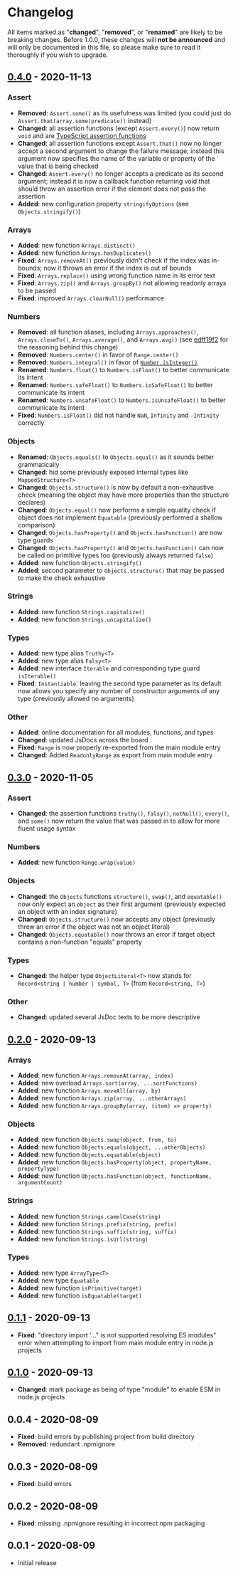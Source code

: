 # Changelog

All items marked as "**changed**", "**removed**", or "**renamed**" are likely to
be breaking changes. Before 1.0.0, these changes will **not be announced** and
will only be documented in this file, so please make sure to read it thoroughly
if you wish to upgrade.

## [0.4.0](https://github.com/cengels/potence/compare/0.3.0...0.4.0) - 2020-11-13

### Assert

- **Removed**: `Assert.some()` as its usefulness was limited (you could just do
  `Assert.that(array.some(predicate))` instead)
- **Changed**: all assertion functions (except `Assert.every()`) now return
  `void` and are
  [TypeScript assertion functions](https://www.typescriptlang.org/docs/handbook/release-notes/typescript-3-7.html#assertion-functions)
- **Changed**: all assertion functions except `Assert.that()` now no longer
  accept a second argument to change the failure message; instead this argument
  now specifies the name of the variable or property of the value that is being
  checked
- **Changed**: `Assert.every()` no longer accepts a predicate as its second
  argument; instead it is now a callback function returning void that should
  throw an assertion error if the element does not pass the assertion
- **Added**: new configuration property `stringifyOptions` (see `Objects.stringify()`)

### Arrays

- **Added**: new function `Arrays.distinct()`
- **Added**: new function `Arrays.hasDuplicates()`
- **Fixed**: `Arrays.removeAt()` previously didn't check if the index was
  in-bounds; now it throws an error if the index is out of bounds
- **Fixed**: `Arrays.replace()` using wrong function name in its error text
- **Fixed**: `Arrays.zip()` and `Arrays.groupBy()` not allowing readonly arrays
  to be passed
- **Fixed**: improved `Arrays.clearNull()` performance

### Numbers

- **Removed**: all function aliases, including `Arrays.approaches()`,
  `Arrays.closeTo()`, `Arrays.average()`, and `Arrays.avg()` (see
  [edff19f2](https://github.com/cengels/potence/commit/edff19f281b44cebb60dd7302462e0cb3b2ebbec)
  for the reasoning behind this change)
- **Removed**: `Numbers.center()` in favor of `Range.center()`
- **Removed**: `Numbers.integral()` in favor of
  [`Number.isInteger()`](https://developer.mozilla.org/en-US/docs/Web/JavaScript/Reference/Global_Objects/Number/isInteger)
- **Renamed**: `Numbers.float()` to `Numbers.isFloat()` to better communicate its
  intent
- **Renamed**: `Numbers.safeFloat()` to `Numbers.isSafeFloat()` to better
  communicate its intent
- **Renamed**: `Numbers.unsafeFloat()` to `Numbers.isUnsafeFloat()` to better
  communicate its intent
- **Fixed**: `Numbers.isFloat()` did not handle `NaN`, `Infinity` and `-Infinity` correctly

### Objects

- **Renamed**: `Objects.equals()` to `Objects.equal()` as it sounds better
  grammatically
- **Changed**: hid some previously exposed internal types like
  `MappedStructure<T>`
- **Changed**: `Objects.structure()` is now by default a non-exhaustive check
  (meaning the object may have more properties than the structure declares)
- **Changed**: `Objects.equal()` now performs a simple equality check if object
  does not implement `Equatable` (previously performed a shallow comparison)
- **Changed**: `Objects.hasProperty()` and `Objects.hasFunction()` are now type
  guards
- **Changed**: `Objects.hasProperty()` and `Objects.hasFunction()` can now be
  called on primitive types too (previously always returned `false`)
- **Added**: new function `Objects.stringify()`
- **Added**: second parameter to `Objects.structure()` that may be passed to
  make the check exhaustive

### Strings

- **Added**: new function `Strings.capitalize()`
- **Added**: new function `Strings.uncapitalize()`

### Types

- **Added**: new type alias `Truthy<T>`
- **Added**: new type alias `Falsy<T>`
- **Added**: new interface `Iterable` and corresponding type guard
  `isIterable()`
- **Fixed**: `Instantiable`: leaving the second type parameter as its default
  now allows you specify any number of constructor arguments of any type
  (previously allowed no arguments)

### Other

- **Added**: online documentation for all modules, functions, and types
- **Changed**: updated JsDocs across the board
- **Fixed**: `Range` is now properly re-exported from the main module entry
- **Changed**: Added `ReadonlyRange` as export from main module entry

## [0.3.0](https://github.com/cengels/potence/compare/0.2.0...0.3.0) - 2020-11-05

### Assert

- **Changed**: the assertion functions `truthy()`, `falsy()`, `notNull()`, `every()`, and `some()`
  now return the value that was passed in to allow for more fluent usage syntax

### Numbers

- **Added**: new function `Range.wrap(value)`

### Objects

- **Changed**: the `Objects` functions `structure()`, `swap()`, and `equatable()` now only expect an `object` as their
  first argument (previously expected an object with an index signature)
- **Changed**: `Objects.structure()` now accepts any object (previously threw an error if the object was not an object literal)
- **Changed**: `Objects.equatable()` now throws an error if target object contains a non-function "equals" property

### Types

- **Changed**: the helper type `ObjectLiteral<T>` now stands for `Record<string | number | symbol, T>` (from `Record<string, T>`)

### Other

- **Changed**: updated several JsDoc texts to be more descriptive

## [0.2.0](https://github.com/cengels/potence/compare/0.1.1...0.2.0) - 2020-09-13

### Arrays

- **Added**: new function `Arrays.removeAt(array, index)`
- **Added**: new overload `Arrays.sort(array, ...sortFunctions)`
- **Added**: new function `Arrays.moveAll(array, by)`
- **Added**: new function `Arrays.zip(array, ...otherArrays)`
- **Added**: new function `Arrays.groupBy(array, (item) => property)`

### Objects

- **Added**: new function `Objects.swap(object, from, to)`
- **Added**: new function `Objects.equals(object, ...otherObjects)`
- **Added**: new function `Objects.equatable(object)`
- **Added**: new function `Objects.hasProperty(object, propertyName, propertyType)`
- **Added**: new function `Objects.hasFunction(object, functionName, argumentCount)`

### Strings

- **Added**: new function `Strings.camelCase(string)`
- **Added**: new function `Strings.prefix(string, prefix)`
- **Added**: new function `Strings.suffix(string, suffix)`
- **Added**: new function `Strings.isUrl(string)`

### Types

- **Added**: new type `ArrayType<T>`
- **Added**: new type `Equatable`
- **Added**: new function `isPrimitive(target)`
- **Added**: new function `isEquatable(target)`

## [0.1.1](https://github.com/cengels/potence/compare/0.1.0...0.1.1) - 2020-09-13

- **Fixed**: "directory import '..." is not supported resolving ES modules" error when attempting to import from main module entry in node.js projects

## [0.1.0](https://github.com/cengels/potence/releases/tag/0.1.0) - 2020-09-13

- **Changed**: mark package as being of type "module" to enable ESM in node.js projects

## 0.0.4 - 2020-08-09

- **Fixed**: build errors by publishing project from build directory
- **Removed**: redundant .npmignore

## 0.0.3 - 2020-08-09

- **Fixed**: build errors

## 0.0.2 - 2020-08-09

- **Fixed**: missing .npmignore resulting in incorrect npm packaging

## 0.0.1 - 2020-08-09

- Initial release

